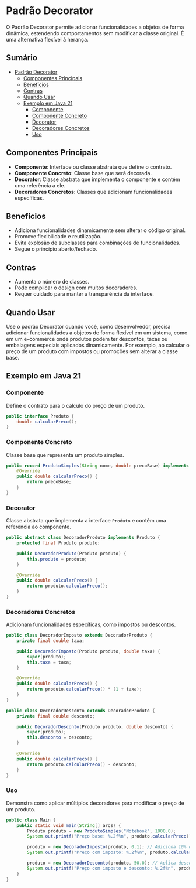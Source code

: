 # Padrão Decorator

O Padrão Decorator permite adicionar funcionalidades a objetos de forma dinâmica, estendendo comportamentos sem modificar a classe original. É uma alternativa flexível à herança.

## Sumário

- [Padrão Decorator](#padrão-decorator)
  - [Componentes Principais](#componentes-principais)
  - [Benefícios](#benefícios)
  - [Contras](#contras)
  - [Quando Usar](#quando-usar)
  - [Exemplo em Java 21](#exemplo-em-java-21)
    - [Componente](#componente)
    - [Componente Concreto](#componente-concreto)
    - [Decorator](#decorator)
    - [Decoradores Concretos](#decoradores-concretos)
    - [Uso](#uso)

## Componentes Principais

- **Componente**: Interface ou classe abstrata que define o contrato.
- **Componente Concreto**: Classe base que será decorada.
- **Decorator**: Classe abstrata que implementa o componente e contém uma referência a ele.
- **Decoradores Concretos**: Classes que adicionam funcionalidades específicas.

## Benefícios

- Adiciona funcionalidades dinamicamente sem alterar o código original.
- Promove flexibilidade e reutilização.
- Evita explosão de subclasses para combinações de funcionalidades.
- Segue o princípio aberto/fechado.

## Contras

- Aumenta o número de classes.
- Pode complicar o design com muitos decoradores.
- Requer cuidado para manter a transparência da interface.

## Quando Usar

Use o padrão Decorator quando você, como desenvolvedor, precisa adicionar funcionalidades a objetos de forma flexível em um sistema, como em um e-commerce onde produtos podem ter descontos, taxas ou embalagens especiais aplicados dinamicamente. Por exemplo, ao calcular o preço de um produto com impostos ou promoções sem alterar a classe base.

## Exemplo em Java 21

### Componente

Define o contrato para o cálculo do preço de um produto.

```java
public interface Produto {
    double calcularPreco();
}
```

### Componente Concreto

Classe base que representa um produto simples.

```java
public record ProdutoSimples(String nome, double precoBase) implements Produto {
    @Override
    public double calcularPreco() {
        return precoBase;
    }
}
```

### Decorator

Classe abstrata que implementa a interface `Produto` e contém uma referência ao componente.

```java
public abstract class DecoradorProduto implements Produto {
    protected final Produto produto;

    public DecoradorProduto(Produto produto) {
        this.produto = produto;
    }

    @Override
    public double calcularPreco() {
        return produto.calcularPreco();
    }
}
```

### Decoradores Concretos

Adicionam funcionalidades específicas, como impostos ou descontos.

```java
public class DecoradorImposto extends DecoradorProduto {
    private final double taxa;

    public DecoradorImposto(Produto produto, double taxa) {
        super(produto);
        this.taxa = taxa;
    }

    @Override
    public double calcularPreco() {
        return produto.calcularPreco() * (1 + taxa);
    }
}

public class DecoradorDesconto extends DecoradorProduto {
    private final double desconto;

    public DecoradorDesconto(Produto produto, double desconto) {
        super(produto);
        this.desconto = desconto;
    }

    @Override
    public double calcularPreco() {
        return produto.calcularPreco() - desconto;
    }
}
```

### Uso

Demonstra como aplicar múltiplos decoradores para modificar o preço de um produto.

```java
public class Main {
    public static void main(String[] args) {
        Produto produto = new ProdutoSimples("Notebook", 1000.0);
        System.out.printf("Preço base: %.2f%n", produto.calcularPreco());

        produto = new DecoradorImposto(produto, 0.1); // Adiciona 10% de imposto
        System.out.printf("Preço com imposto: %.2f%n", produto.calcularPreco());

        produto = new DecoradorDesconto(produto, 50.0); // Aplica desconto de 50
        System.out.printf("Preço com imposto e desconto: %.2f%n", produto.calcularPreco());
    }
}
```

